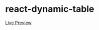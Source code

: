 # react-dynamic-table

[Live Preview](https://apps.damirpristav.com/react-table/)

<!-- [Blog Post](https://codingfromscratch.dev/reactjs-modal-component/) -->